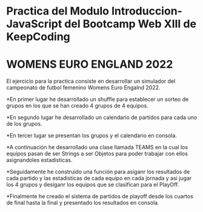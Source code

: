 # Practica del Modulo Introduccion-JavaScript del Bootcamp Web XIII de KeepCoding

# WOMENS EURO ENGLAND 2022

El ejercicio para la practica consiste en desarrollar un simulador del campeonato de futbol femenino Womens Euro Engalnd 2022.

*En primer lugar he desarrollado un shuffle para establecer un sorteo de grupos en los que se han creado 4 grupos de 4 equipos.

*En segundo lugar he desarrollado un calendario de partidos para cada uno de los grupos.

*En tercer lugar se presentan los grupos y el calendario en consola.

*A continuación he desarrollado una clase llamada TEAMS en la cual los equipos pasan de ser Strings a ser Objetos para poder trabajar con ellos asignandoles estadisticas.

*Seguidamente he construido una función para asiganr los resultados de cada partido y las estadisticas de cada equipo en cada jornada y asi jugar los 4 grupos y desiganr los equipos que se clasifican para el PlayOff.

*Finalmente he creado el sistema de partidos de playoff desde los cuartos de final hasta la final y presentado los resultados en consola.

